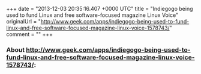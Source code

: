 +++
date = "2013-12-03 20:35:16.407 +0000 UTC"
title = "Indiegogo being used to fund Linux and free software-focused magazine Linux Voice"
originalUrl = "http://www.geek.com/apps/indiegogo-being-used-to-fund-linux-and-free-software-focused-magazine-linux-voice-1578743/"
comment = ""
+++

### About http://www.geek.com/apps/indiegogo-being-used-to-fund-linux-and-free-software-focused-magazine-linux-voice-1578743/:


